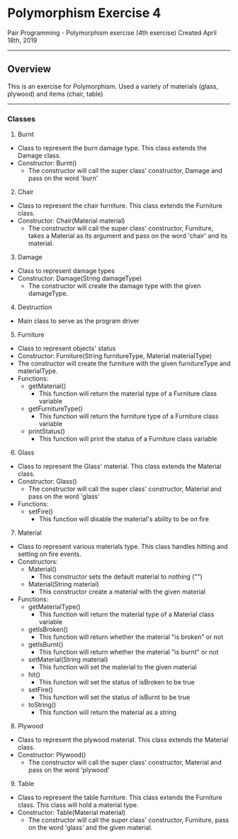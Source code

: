 # Polymorphism Exercise 4

Pair Programming - Polymorphism exercise (4th exercise)
Created April 18th, 2019

-------------------------------------------------------------------------------

## Overview
This is an exercise for Polymorphism.
Used a variety of materials (glass, plywood) and items (chair, table)

-------------------------------------------------------------------------------

### Classes
1. Burnt
 * Class to represent the burn damage type. This class extends the Damage class.
 * Constructor: Burnt()
   * The constructor will call the super class' constructor, Damage and pass on the word 'burn'


2. Chair
 * Class to represent the chair furniture. This class extends the Furniture class.
 * Constructor: Chair(Material material)
   * The constructor will call the super class' constructor, Furniture, takes a Material as its argument and pass on the word 'chair' and its material.


3. Damage
 * Class to represent damage types
 * Constructor: Damage(String damageType)
   * The constructor will create the damage type with the given damageType.


4. Destruction
 * Main class to serve as the program driver


5. Furniture
 * Class to represent objects' status
 * Constructor: Furniture(String furnitureType, Material materialType)
 * The constructor will create the furniture with the given furnitureType and materialType.
 * Functions:
   * getMaterial()
     * This function will return the material type of a Furniture class variable
   * getFurnitureType()
     * This function will return the furniture type of a Furniture class variable
   * printStatus()
     * This function will print the status of a Furniture class variable


6. Glass
 * Class to represent the Glass' material. This class extends the Material class.
 * Constructor: Glass()
   * The constructor will call the super class' constructor, Material and pass on the word 'glass'
 * Functions:
   * setFire()
     * This function will disable the material's ability to be on fire
 
 

7. Material
 * Class to represent various materials type. This class handles hitting and setting on fire events.
 * Constructors: 
   * Material()
     * This constructor sets the default material to nothing ("")
   * Material(String material)
     * This constructor create a material with the given material
 * Functions:
   * getMaterialType()
     * This function will return the material type of a Material class variable
   * getIsBroken()
     * This function will return whether the material "is broken" or not
   * getIsBurnt()
     * This function will return whether the material "is burnt" or not
   * setMaterial(String material)
     * This function will set the material to the given material
   * hit()
     * This function will set the status of isBroken to be true
   * setFire()
     * This function will set the status of isBurnt to be true
   * toString()
     * This function will return the material as a string

8. Plywood
 * Class to represent the plywood material. This class extends the Material class.
 * Constructor: Plywood()
   * The constructor will call the super class' constructor, Material and pass on the word 'plywood'

9. Table
 * Class to represent the table furniture. This class extends the Furniture class. This class will hold a material type.
 * Constructor: Table(Material material)
   * The constructor will call the super class' constructor, Furniture, pass on the word 'glass' and the given material.
   
   








